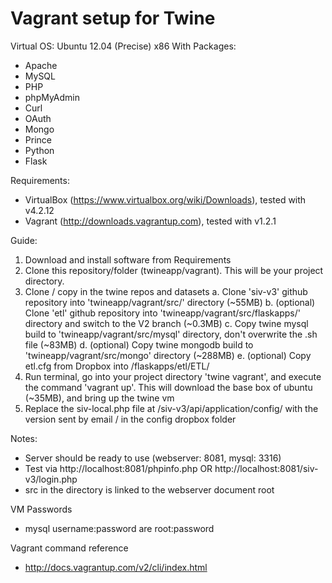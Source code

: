 Vagrant setup for Twine
=======================

Virtual OS: Ubuntu 12.04 (Precise) x86
With Packages:
- Apache
- MySQL
- PHP
- phpMyAdmin
- Curl
- OAuth
- Mongo
- Prince
- Python
- Flask

Requirements:
- VirtualBox (https://www.virtualbox.org/wiki/Downloads), tested with v4.2.12
- Vagrant (http://downloads.vagrantup.com), tested with v1.2.1

Guide:
1. Download and install software from Requirements
2. Clone this repository/folder (twineapp/vagrant). This will be your project directory.
3. Clone / copy in the twine repos and datasets
a. Clone 'siv-v3' github repository into 'twineapp/vagrant/src/' directory (~55MB)
b. (optional) Clone 'etl' github repository into 'twineapp/vagrant/src/flaskapps/' directory and switch to the V2 branch (~0.3MB)
c. Copy twine mysql build to 'twineapp/vagrant/src/mysql' directory, don't overwrite the .sh file (~83MB)
d. (optional) Copy twine mongodb build to 'twineapp/vagrant/src/mongo' directory (~288MB)
e. (optional) Copy etl.cfg from Dropbox into /flaskapps/etl/ETL/
4. Run terminal, go into your project directory 'twine vagrant', and execute the command 'vagrant up'. This will download the base box of ubuntu (~35MB), and bring up the twine vm
5. Replace the siv-local.php file at /siv-v3/api/application/config/ with the version sent by email / in the config dropbox folder

Notes:
- Server should be ready to use (webserver: 8081, mysql: 3316)
- Test via http://localhost:8081/phpinfo.php OR http://localhost:8081/siv-v3/login.php
- src in the directory is linked to the webserver document root

VM Passwords
- mysql username:password are root:password

Vagrant command reference
 - http://docs.vagrantup.com/v2/cli/index.html
